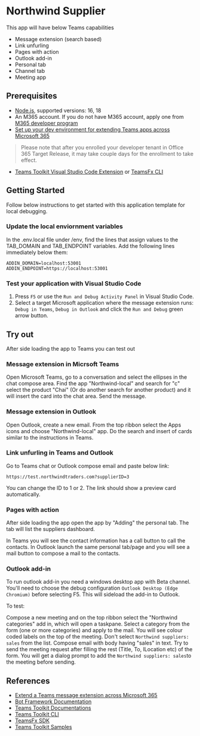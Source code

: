 # Northwind Supplier

This app will have below Teams capabilities

- Message extension (search based)
- Link unfurling
- Pages with action
- Outlook add-in
- Personal tab
- Channel tab
- Meeting app


## Prerequisites

- [Node.js](https://nodejs.org/), supported versions:  16, 18
- An M365 account. If you do not have M365 account, apply one from [M365 developer program](https://developer.microsoft.com/microsoft-365/dev-program)
- [Set up your dev environment for extending Teams apps across Microsoft 365](https://aka.ms/teamsfx-m365-apps-prerequisites)
> Please note that after you enrolled your developer tenant in Office 365 Target Release, it may take couple days for the enrollment to take effect.
- [Teams Toolkit Visual Studio Code Extension](https://aka.ms/teams-toolkit) or [TeamsFx CLI](https://aka.ms/teamsfx-cli)

## Getting Started

Follow below instructions to get started with this application template for local debugging.

### Update the local enviornment variables
In the .env.local file under /env, find the lines that assign values to the TAB_DOMAIN and TAB_ENDPOINT variables. Add the following lines immediately below them:

```
ADDIN_DOMAIN=localhost:53001
ADDIN_ENDPOINT=https://localhost:53001
```

### Test your application with Visual Studio Code

1. Press `F5` or use the `Run and Debug Activity Panel` in Visual Studio Code.
1. Select a target Microsoft application where the message extension runs: `Debug in Teams`, `Debug in Outlook` and click the `Run and Debug` green arrow button.

## Try out

After side loading the app to Teams you can test out

### Message extension in Micrsoft Teams

Open Microsoft Teams, go to a conversation and select the ellipses in the chat compose area.
Find the app "Northwind-local" and search for "c" select the product "Chai" (Or do another search for another product) and it will insert the card into the chat area. Send the message.

### Message extension in Outlook

Open Outlook, create a new email. From the top ribbon select the Apps icons and choose "Northwind-local" app. Do the search and insert of cards similar to the instructions in Teams.

### Link unfurling in Teams and Outlook
Go to Teams chat or Outlook compose email and paste below link:

```
https://test.northwindtraders.com?supplierID=3

```
You can change the ID to 1 or 2. 
The link should show a preview card automatically.

### Pages with action

After side loading the app open the app by "Adding" the personal tab.
The tab will list the suppliers dashboard.

In Teams you will see the contact information has a call button to call the contacts.
In Outlook launch the same personal tab/page and you will see a mail button to compose a mail to the contacts. 


### Outlook add-in

To run outlook add-in you need a windows desktop app with Beta channel.
You'll need to choose the debug configuration `Outlook Desktop (Edge Chromium)` before selecting F5.
This will sideload the add-in to Outlook.

To test:

Compose a new meeting and on the top ribbon select the "Northwind categories" add in, which will open a taskpane.
Select a category from the form (one or more categories) and apply to the mail. You will see colour coded labels on the top of the meeting.
Don't select `Northwind suppliers: sales` from the list. Compose email with body having "sales" in text.
Try to send the meeting request after filling the rest (Title, To, lLocation etc) of the form.
You will get a dialog prompt to add the `Northwind suppliers: sales`to the meeting before sending.

## References

* [Extend a Teams message extension across Microsoft 365](https://docs.microsoft.com/microsoftteams/platform/m365-apps/extend-m365-teams-message-extension?tabs=manifest-teams-toolkit)
* [Bot Framework Documentation](https://docs.botframework.com/)
* [Teams Toolkit Documentations](https://docs.microsoft.com/microsoftteams/platform/toolkit/teams-toolkit-fundamentals)
* [Teams Toolkit CLI](https://docs.microsoft.com/microsoftteams/platform/toolkit/teamsfx-cli)
* [TeamsFx SDK](https://docs.microsoft.com/microsoftteams/platform/toolkit/teamsfx-sdk)
* [Teams Toolkit Samples](https://github.com/OfficeDev/TeamsFx-Samples)
